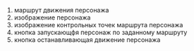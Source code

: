 1.  маршрут движения персонажа
2.  изображение персонажа
3.  изображение контрольных точек маршрута персонажа
4.  кнопка запускающфя персонаж по заданному маршруту
5.  кнопка останавливающая движение персонажа
